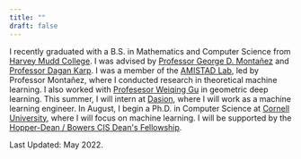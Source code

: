 ```yaml
---
title: ""
draft: false
---
```


I recently graduated with a B.S. in Mathematics and Computer Science from [Harvey Mudd College](https://www.hmc.edu/). I was advised by [Professor George D. Montañez](https://www.cs.hmc.edu/~montanez/) and [Professor Dagan Karp](https://www.math.hmc.edu/~dk/). I was a member of the [AMISTAD Lab](https://www.cs.hmc.edu/~montanez/amistad.html), led by Professor Montañez, where I conducted research in theoretical machine learning. I also worked with [Profesesor Weiqing Gu](https://math.hmc.edu/gu/) in geometric deep learning. This summer, I will intern at [Dasion](https://www.data-to-decision.net/), where I will work as a machine learning engineer. In August, I begin a Ph.D. in Computer Science at [Cornell University](http://cis.cornell.edu/), where I will focus on machine learning. I will be supported by the [Hopper-Dean / Bowers CIS Dean's Fellowship](https://diversity.cis.cornell.edu/financial-support/).

Last Updated: May 2022.

<!-- In terms of coursework, I have enjoyed both applied mathematics and computer science courses – including [mathematics of big data](https://math189bigdata.github.io/index.html) and data structures and program development – and theoretical courses such as abstract algebra, and my major GPA is 3.9. This fall, I will be taking courses in artificial intelligence, algorithms, mathematical analysis, and number theory and cryptography. A full list of the coursework that I have taken is available [here](/img/EspinosaDice_Coursework.pdf). -->

<!-- Our team that developed a probabilistic model of abductive logical reasoning, using a Bayesian network framework, that constructs novel explanations of observed effects for use in machine learning applications. Earlier this month, we submitted the paper to the International Conference on Agents and Artificial Intelligence (ICAART), and we will be submitting a second paper to the Pacific-Asia Conference on Knowledge Discovery and Data Mining (PAKDD) this November. 
 -->
<!-- Last summer, I worked as a software engineer intern at Viasat. In terms of coursework, I have enjoyed both applied mathematics and computer science courses – including mathematics of big data and data structures and program development – and theoretical courses such as abstract algebra, and my major GPA is 3.9. This fall, I will be taking courses in artificial intelligence, algorithms, mathematical analysis, and number theory and cryptography.
 -->
<!-- I am a junior studying mathematics and computer science at Harvey Mudd College. My interests center around theoretical machine learning, as well as applications of machine learning towards fields including robotics and autonomous vehicles, astronomy and space exploration, medical imaging, and finance and trading.
 -->
<!-- This summer (2020), I will be a researcher in the [AMISTAD Lab](https://www.cs.hmc.edu/~montanez/amistad.html) under [Professor George D. Montañez](https://www.cs.hmc.edu/~montanez/). Our team is currently working on developing a mathematical framework of abductive reasoning for use in machine learning applications.
 -->
